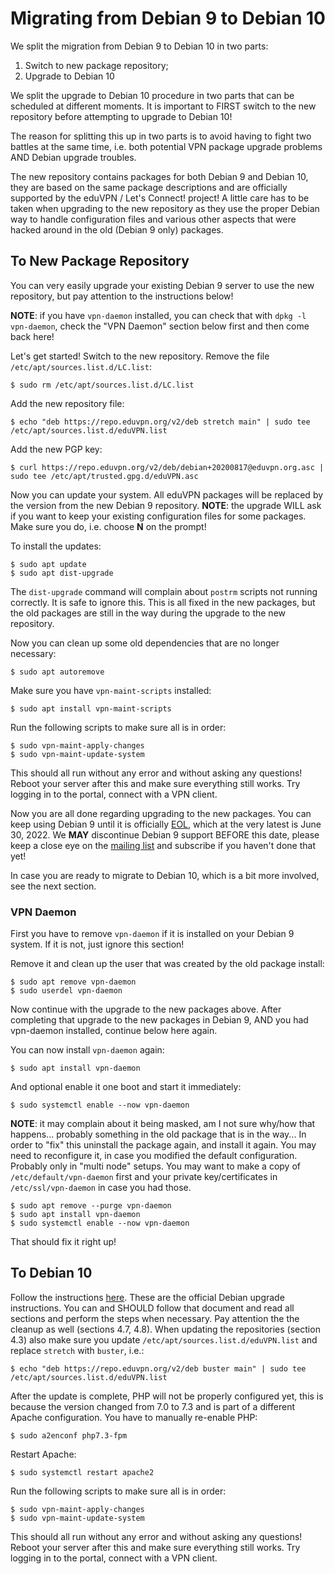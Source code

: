 # Migrating from Debian 9 to Debian 10

We split the migration from Debian 9 to Debian 10 in two parts:

1. Switch to new package repository;
2. Upgrade to Debian 10

We split the upgrade to Debian 10 procedure in two parts that can be scheduled 
at different moments. It is important to FIRST switch to the new repository 
before attempting to upgrade to Debian 10!

The reason for splitting this up in two parts is to avoid having to fight two
battles at the same time, i.e. both potential VPN package upgrade problems AND 
Debian upgrade troubles.

The new repository contains packages for both Debian 9 and Debian 10, they are 
based on the same package descriptions and are officially supported by the 
eduVPN / Let's Connect! project! A little care has to be taken when upgrading 
to the new repository as they use the proper Debian way to handle configuration 
files and various other aspects that were hacked around in the old (Debian 9 
only) packages.

## To New Package Repository

You can very easily upgrade your existing Debian 9 server to use the new 
repository, but pay attention to the instructions below!

**NOTE**: if you have `vpn-daemon` installed, you can check that with 
`dpkg -l vpn-daemon`, check the "VPN Daemon" section below first and then 
come back here!

Let's get started! Switch to the new repository. Remove the file 
`/etc/apt/sources.list.d/LC.list`:

    $ sudo rm /etc/apt/sources.list.d/LC.list

Add the new repository file:

    $ echo "deb https://repo.eduvpn.org/v2/deb stretch main" | sudo tee /etc/apt/sources.list.d/eduVPN.list
    
Add the new PGP key:

    $ curl https://repo.eduvpn.org/v2/deb/debian+20200817@eduvpn.org.asc | sudo tee /etc/apt/trusted.gpg.d/eduVPN.asc
    
Now you can update your system. All eduVPN packages will be replaced by the 
version from the new Debian 9 repository. **NOTE**: the upgrade WILL ask if 
you want to keep your existing configuration files for some packages. Make sure 
you do, i.e. choose **N** on the prompt!

To install the updates:

    $ sudo apt update
    $ sudo apt dist-upgrade

The `dist-upgrade` command will complain about `postrm` scripts not running 
correctly. It is safe to ignore this. This is all fixed in the new packages, 
but the old packages are still in the way during the upgrade to the new 
repository.

Now you can clean up some old dependencies that are no longer necessary:

    $ sudo apt autoremove

Make sure you have `vpn-maint-scripts` installed:

    $ sudo apt install vpn-maint-scripts

Run the following scripts to make sure all is in order:

    $ sudo vpn-maint-apply-changes
    $ sudo vpn-maint-update-system

This should all run without any error and without asking any questions! Reboot 
your server after this and make sure everything still works. Try logging in to 
the portal, connect with a VPN client.

Now you are all done regarding upgrading to the new packages. You can keep 
using Debian 9 until it is officially [EOL](https://wiki.debian.org/LTS), which 
at the very latest is June 30, 2022. We **MAY** discontinue Debian 9 support 
BEFORE this date, please keep a close eye on the 
[mailing list](https://list.surfnet.nl/mailman/listinfo/eduvpn-deploy) and 
subscribe if you haven't done that yet!

In case you are ready to migrate to Debian 10, which is a bit more involved, 
see the next section.

### VPN Daemon

First you have to remove `vpn-daemon` if it is installed on your Debian 9 
system. If it is not, just ignore this section!

Remove it and clean up the user that was created by the old package install:

    $ sudo apt remove vpn-daemon
    $ sudo userdel vpn-daemon

Now continue with the upgrade to the new packages above. After completing that 
upgrade to the new packages in Debian 9, AND you had vpn-daemon installed, 
continue below here again.

You can now install `vpn-daemon` again:

    $ sudo apt install vpn-daemon

And optional enable it one boot and start it immediately:

    $ sudo systemctl enable --now vpn-daemon

**NOTE**: it may complain about it being masked, am I not sure why/how that 
happens... probably something in the old package that is in the way... In order
to "fix" this uninstall the package again, and install it again. You may need
to reconfigure it, in case you modified the default configuration. Probably 
only in "multi node" setups. You may want to make a copy of 
`/etc/default/vpn-daemon` first and your private key/certificates in 
`/etc/ssl/vpn-daemon` in case you had those.

    $ sudo apt remove --purge vpn-daemon
    $ sudo apt install vpn-daemon
    $ sudo systemctl enable --now vpn-daemon

That should fix it right up!

## To Debian 10

Follow the instructions 
[here](https://www.debian.org/releases/buster/amd64/release-notes/ch-upgrading.en.html). 
These are the official Debian upgrade instructions. You can and SHOULD follow 
that document and read all sections and perform the steps when necessary. Pay 
attention the the cleanup as well (sections 4.7, 4.8). When updating the 
repositories (section 4.3) also make sure you update 
`/etc/apt/sources.list.d/eduVPN.list` and replace `stretch` with `buster`, 
i.e.:

    $ echo "deb https://repo.eduvpn.org/v2/deb buster main" | sudo tee /etc/apt/sources.list.d/eduVPN.list

After the update is complete, PHP will not be properly configured yet, this is 
because the version changed from 7.0 to 7.3 and is part of a different Apache
configuration. You have to manually re-enable PHP:

    $ sudo a2enconf php7.3-fpm

Restart Apache:

    $ sudo systemctl restart apache2

Run the following scripts to make sure all is in order:

    $ sudo vpn-maint-apply-changes
    $ sudo vpn-maint-update-system

This should all run without any error and without asking any questions! Reboot 
your server after this and make sure everything still works. Try logging in to 
the portal, connect with a VPN client.
